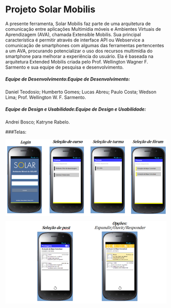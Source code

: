 # Projeto Solar Mobilis

A presente ferramenta, Solar Mobilis faz parte de uma arquitetura de comunicação entre aplicações Multimídia móveis e Ambientes Virtuais de Aprendizagem (AVA), chamada Extensible Mobilis. Sua principal característica é permitir através de interface API ou Webservice a comunicação de smartphones com algumas das ferramentas pertencentes a um AVA, procurando potencializar o uso dos recursos multimídia do smartphone para melhorar a experiência do usuário. Ela é baseada na arquitetura Extended Mobilis criada pelo Prof. Wellington Wagner F. Sarmento e sua equipe de pesquisa e desenvolvimento.

##### Equipe de Desenvolvimento:Equipe de Desenvolvimento:
  Daniel Teodosio;
  Humberto Gomes;
  Lucas Abreu;
  Paulo Costa;
  Wedson Lima;
  Prof. Wellington W. F. Sarmento.

##### Equipe de Design e Usabilidade:Equipe de Design e Usabilidade:
  Andrei Bosco;
  Katryne Rabelo.
  
###Telas:

![im0](https://github.com/danielteodosio/mobilis_android_java/blob/master/app-image/mob_im0.png?raw=true "im0")

![im1](https://github.com/danielteodosio/mobilis_android_java/blob/master/app-image/mob_im1.png?raw=true "im1")
